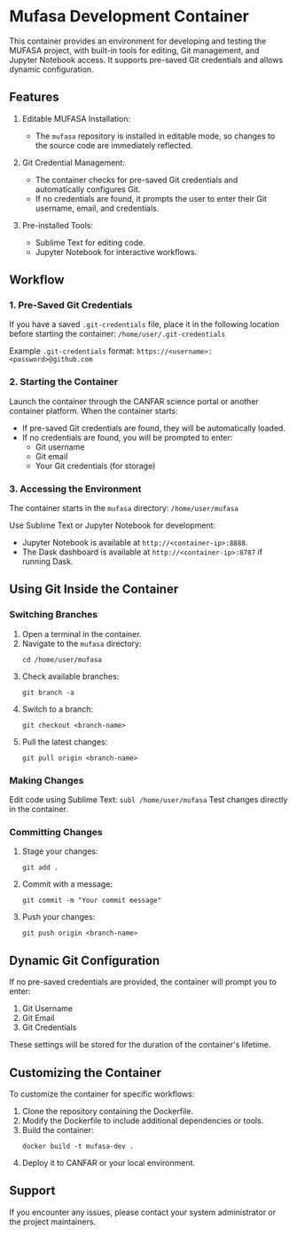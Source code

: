 # Mufasa Development Container

This container provides an environment for developing and testing the MUFASA project, with built-in tools for editing, Git management, and Jupyter Notebook access. It supports pre-saved Git credentials and allows dynamic configuration.

## Features
1. Editable MUFASA Installation:
   - The `mufasa` repository is installed in editable mode, so changes to the source code are immediately reflected.

2. Git Credential Management:
   - The container checks for pre-saved Git credentials and automatically configures Git.
   - If no credentials are found, it prompts the user to enter their Git username, email, and credentials.

3. Pre-installed Tools:
   - Sublime Text for editing code.
   - Jupyter Notebook for interactive workflows.

## Workflow

### 1. Pre-Saved Git Credentials
If you have a saved `.git-credentials` file, place it in the following location before starting the container:
`/home/user/.git-credentials`

Example `.git-credentials` format:
`https://<username>:<password>@github.com`

### 2. Starting the Container
Launch the container through the CANFAR science portal or another container platform. When the container starts:
- If pre-saved Git credentials are found, they will be automatically loaded.
- If no credentials are found, you will be prompted to enter:
  - Git username
  - Git email
  - Your Git credentials (for storage)

### 3. Accessing the Environment
The container starts in the `mufasa` directory:
`/home/user/mufasa`

Use Sublime Text or Jupyter Notebook for development:
- Jupyter Notebook is available at `http://<container-ip>:8888`.
- The Dask dashboard is available at `http://<container-ip>:8787` if running Dask.

## Using Git Inside the Container

### Switching Branches
1. Open a terminal in the container.
2. Navigate to the `mufasa` directory:
    ```
    cd /home/user/mufasa
    ```
3. Check available branches:
    ```
    git branch -a
    ```
4. Switch to a branch:
    ```
    git checkout <branch-name>
    ```
5. Pull the latest changes:
    ```
    git pull origin <branch-name>
    ```

### Making Changes
Edit code using Sublime Text:
    ```
    subl /home/user/mufasa
    ```
Test changes directly in the container.

### Committing Changes
1. Stage your changes:
    ```
    git add .
    ```
2. Commit with a message:
    ```
    git commit -m "Your commit message"
    ```
3. Push your changes:
    ```
    git push origin <branch-name>
    ```
   
## Dynamic Git Configuration
If no pre-saved credentials are provided, the container will prompt you to enter:
1. Git Username
2. Git Email
3. Git Credentials

These settings will be stored for the duration of the container's lifetime.

## Customizing the Container
To customize the container for specific workflows:
1. Clone the repository containing the Dockerfile.
2. Modify the Dockerfile to include additional dependencies or tools.
3. Build the container:
    ```
    docker build -t mufasa-dev .
    ```
4. Deploy it to CANFAR or your local environment.

## Support
If you encounter any issues, please contact your system administrator or the project maintainers.
